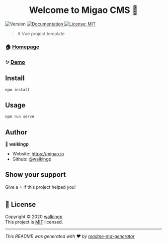 <h1 align="center">Welcome to Migao CMS 👋</h1>
<p>
  <img alt="Version" src="https://img.shields.io/badge/version-0.1.0-blue.svg?cacheSeconds=2592000" />
  <a href="https://cms.migao.io" target="_blank">
    <img alt="Documentation" src="https://img.shields.io/badge/documentation-yes-brightgreen.svg" />
  </a>
  <a href="https://opensource.org/licenses/MIT" target="_blank">
    <img alt="License: MIT" src="https://img.shields.io/badge/License-MIT-yellow.svg" />
  </a>
</p>

> A Vue project template

### 🏠 [Homepage](https://cms.migao.io)

### ✨ [Demo](https://cms.migao.io)

## Install

```sh
npm install
```

## Usage

```sh
npm run serve
```

## Author

👤 **walkingp**

- Website: https://migao.io
- Github: [@walkingp](https://github.com/walkingp)

## Show your support

Give a ⭐️ if this project helped you!

## 📝 License

Copyright © 2020 [walkingp](https://github.com/walkingp).<br />
This project is [MIT](https://opensource.org/licenses/MIT) licensed.

---

_This README was generated with ❤️ by [readme-md-generator](https://github.com/kefranabg/readme-md-generator)_

